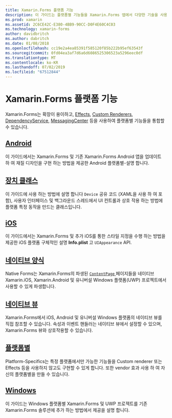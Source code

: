 ```yaml
---
title: Xamarin.Forms 플랫폼 기능
description: 이 가이드는 플랫폼별 기능들을 Xamarin.Forms 앱에서 다양한 기술을 사용하여 활용할 수 있는 방법을 설명합니다.
ms.prod: xamarin
ms.assetid: 2C6CE42C-E380-4BB9-90CC-D0F4E60C4C03
ms.technology: xamarin-forms
author: davidbritch
ms.author: dabritch
ms.date: 01/08/2018
ms.openlocfilehash: cc19e2a4ea85391f585120f85b222b95ef63543f
ms.sourcegitcommit: 0fd04ea3af7d6a6d6086525306523a5296eec0df
ms.translationtype: MT
ms.contentlocale: ko-KR
ms.lasthandoff: 07/02/2019
ms.locfileid: "67512844"
---
```

# <a name="xamarinforms-platform-features"></a>Xamarin.Forms 플랫폼 기능

Xamarin.Forms는 확장이 용이하고,  [Effects](~/xamarin-forms/app-fundamentals/effects/index.md), [Custom Renderers](~/xamarin-forms/app-fundamentals/custom-renderer/index.md), [DependencyService](~/xamarin-forms/app-fundamentals/dependency-service/index.md), [MessagingCenter](~/xamarin-forms/app-fundamentals/messaging-center.md) 등을 사용하여 플랫폼별 기능들을 통합할 수 있습니다.

## <a name="androidandroidindexmd"></a>[Android](android/index.md)

이 가이드에서는 Xamarin.Forms 및 기존 Xamarin.Forms Android 앱을 업데이트 하 여 재질 디자인을 구현 하는 방법을 제공한 Android 플랫폼별-설명 합니다.

## <a name="device-classdevicemd"></a>[장치 클래스](device.md)

이 가이드에 사용 하는 방법에 설명 합니다 `Device` 공유 코드 (XAML을 사용 하 여 포함), 사용자 인터페이스 및 백그라운드 스레드에서 UI 컨트롤과 상호 작용 하는 방법에 플랫폼 특정 동작을 만드는 클래스입니다.

## <a name="iosiosindexmd"></a>[iOS](ios/index.md)

이 가이드에서는 Xamarin.Forms 및 추가 iOS를 통한 스타일 지정을 수행 하는 방법을 제공한 iOS 플랫폼 구체적인 설명 **Info.plist** 고 `UIAppearance` API.

## <a name="native-formsnative-formsmd"></a>[네이티브 양식](native-forms.md)

Native Forms는 Xamarin.Forms의 파생된 [ `ContentPage` ](xref:Xamarin.Forms.ContentPage) 페이지들을 네이티브 Xamarin.iOS, Xamarin.Android 및 유니버설 Windows 플랫폼(UWP) 프로젝트에서 사용할 수 있게 파생합니다.

## <a name="native-viewsnative-viewsindexmd"></a>[네이티브 뷰](native-views/index.md)

Xamarin.Forms에서 iOS, Android 및 유니버설 Windows 플랫폼의 네이티브 뷰를 직접 참조할 수 있습니다. 속성과 이벤트 핸들러는 네이티브 뷰에서 설정할 수 있으며, Xamarin.Forms 뷰와 상호작용할 수 있습니다.

## <a name="platform-specificsplatform-specificsindexmd"></a>[플랫폼별](platform-specifics/index.md)

Platform-Specifics는 특정 플랫폼에서만 가능한 기능들을 Custom renderer 또는 Effects 등을 사용하지 않고도 구현할 수 있게 합니다. 또한 vendor 효과 사용 하 여 자신의 플랫폼별을 만들 수 있습니다.

## <a name="windowswindowsindexmd"></a>[Windows](windows/index.md)

이 가이드는 Windows 플랫폼별 Xamarin.Forms 및 UWP 프로젝트를 기존 Xamarin.Forms 솔루션에 추가 하는 방법에서 제공을 설명 합니다.
